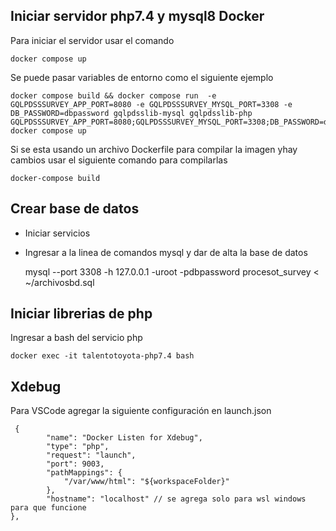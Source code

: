 ## Iniciar servidor php7.4 y mysql8 Docker

Para iniciar el servidor usar el comando

    docker compose up

Se puede pasar variables de entorno como el siguiente ejemplo

    docker compose build && docker compose run  -e GQLPDSSSURVEY_APP_PORT=8080 -e GQLPDSSSURVEY_MYSQL_PORT=3308 -e DB_PASSWORD=dbpassword gqlpdsslib-mysql gqlpdsslib-php
    GQLPDSSSURVEY_APP_PORT=8080;GQLPDSSSURVEY_MYSQL_PORT=3308;DB_PASSWORD=dbpassword docker compose up

Si se esta usando un archivo Dockerfile para compilar la imagen yhay cambios usar el siguiente comando para compilarlas

    docker-compose build

## Crear base de datos

- Iniciar servicios
- Ingresar a la linea de comandos mysql y dar de alta la base de datos

  mysql --port 3308 -h 127.0.0.1 -uroot -pdbpassword procesot_survey < ~/archivosbd.sql

## Iniciar librerias de php

Ingresar a bash del servicio php

    docker exec -it talentotoyota-php7.4 bash

## Xdebug

Para VSCode agregar la siguiente configuración en launch.json

     {
            "name": "Docker Listen for Xdebug",
            "type": "php",
            "request": "launch",
            "port": 9003,
            "pathMappings": {
                "/var/www/html": "${workspaceFolder}"
            },
            "hostname": "localhost" // se agrega solo para wsl windows  para que funcione
    },
